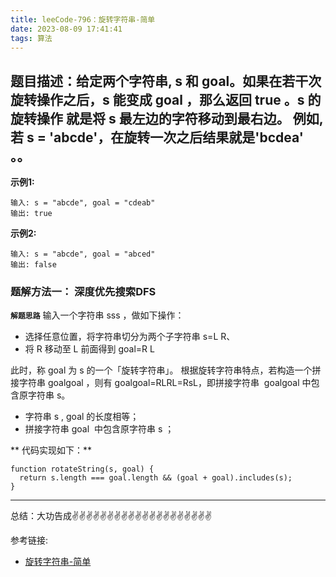 ```yaml
---
title: leeCode-796：旋转字符串-简单
date: 2023-08-09 17:41:41
tags: 算法
---
```

<meta name="referrer" content="no-referrer"/>

## 题目描述：给定两个字符串, s 和 goal。如果在若干次旋转操作之后，s 能变成 goal ，那么返回 true 。s 的 旋转操作 就是将 s 最左边的字符移动到最右边。 例如, 若 s = 'abcde'，在旋转一次之后结果就是'bcdea' 。。



**示例1:**


```
输入: s = "abcde", goal = "cdeab"
输出: true
```

**示例2:**
```
输入: s = "abcde", goal = "abced"
输出: false
```

### 题解方法一： 深度优先搜索DFS

**`解题思路`**
输入一个字符串 sss ，做如下操作：

* 选择任意位置，将字符串切分为两个子字符串 s=L R、
* 将 R 移动至 L 前面得到 goal=R L

此时，称 goal  为 s 的一个「旋转字符串」。
根据旋转字符串特点，若构造一个拼接字符串 goalgoal ，则有 goalgoal=RLRL=RsL，即拼接字符串  goalgoal 中包含原字符串 s。

* 字符串 s , goal 的长度相等；
* 拼接字符串 goal  中包含原字符串 s ；


** 代码实现如下：**
```
function rotateString(s, goal) {
  return s.length === goal.length && (goal + goal).includes(s);
}
```

 ---
总结：大功告成✌️✌️✌️✌️✌️✌️✌️✌️✌️✌️✌️✌️✌️✌️✌️✌️✌️✌️✌️✌️

参考链接:
* [旋转字符串-简单](https://leetcode.cn/problems/rotate-string/description/)